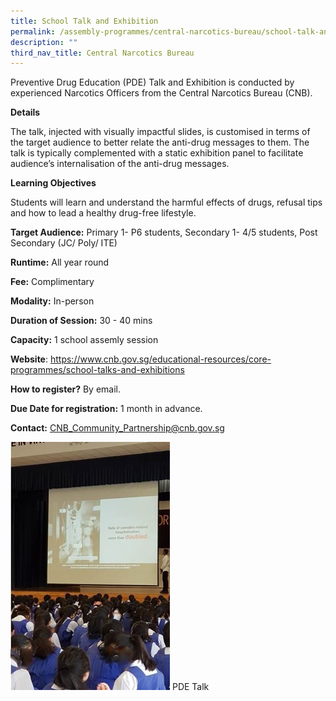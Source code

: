 ```yaml
---
title: School Talk and Exhibition
permalink: /assembly-programmes/central-narcotics-bureau/school-talk-and-exhibition/
description: ""
third_nav_title: Central Narcotics Bureau
---
```

Preventive Drug Education (PDE) Talk and Exhibition is conducted by experienced Narcotics Officers from the Central Narcotics Bureau (CNB). 

**Details**

The talk, injected with visually impactful slides, is customised in terms of the target audience to better relate the anti-drug messages to them. The talk is typically complemented with a static exhibition panel to facilitate audience’s internalisation of the anti-drug messages. 

**Learning Objectives**

Students will learn and understand the harmful effects of drugs, refusal tips and how to lead a healthy drug-free lifestyle.

**Target Audience:** Primary 1- P6 students, Secondary 1- 4/5 students, Post Secondary (JC/ Poly/ ITE)

**Runtime:** All year round

**Fee:** Complimentary

**Modality:** In-person

**Duration of Session:** 30 - 40 mins

**Capacity:** 1 school assemly session

**Website**:  https://www.cnb.gov.sg/educational-resources/core-programmes/school-talks-and-exhibitions

**How to register?** By email.

**Due Date for registration:** 1 month in advance.

**Contact:** CNB_Community_Partnership@cnb.gov.sg

![](/images/pdetalkcnb.jpeg)
PDE Talk

